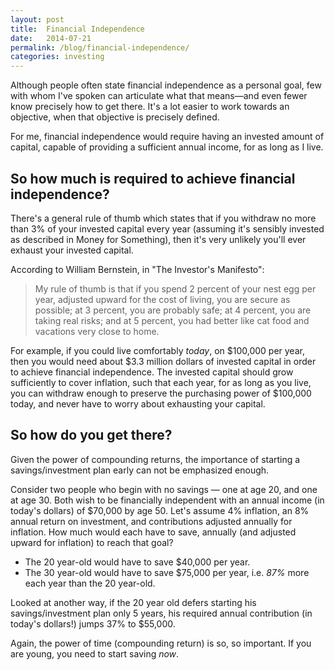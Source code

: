 ```yaml
---
layout: post
title:  Financial Independence
date:   2014-07-21
permalink: /blog/financial-independence/
categories: investing
---
```


Although people often state financial independence as a personal goal, few with whom I've spoken can articulate what that means—and even fewer know precisely how to get there. It's a lot easier to work towards an objective, when that objective is precisely defined.

For me, financial independence would require having an invested amount of capital, capable of providing a sufficient annual income, for as long as I live.

## So how much is required to achieve financial independence?

There's a general rule of thumb which states that if you withdraw no more than 3% of your invested capital every year (assuming it's sensibly invested as described in Money for Something), then it's very unlikely you'll ever exhaust your invested capital.

According to William Bernstein, in "The Investor's Manifesto":

<blockquote>
My rule of thumb is that if you spend 2 percent of your nest egg per year, adjusted upward for the cost of living, you are secure as possible; at 3 percent, you are probably safe; at 4 percent, you are taking real risks; and at 5 percent, you had better like cat food and vacations very close to home.
</blockquote>

For example, if you could live comfortably _today_, on $100,000 per year, then you would need about $3.3 million dollars of invested capital in order to achieve financial independence. The invested capital should grow sufficiently to cover inflation, such that each year, for as long as you live, you can withdraw enough to preserve the purchasing power of $100,000 today, and never have to worry about exhausting your capital.

## So how do you get there?

Given the power of compounding returns, the importance of starting a savings/investment plan early can not be emphasized enough.

Consider two people who begin with no savings — one at age 20, and one at age 30. Both wish to be financially independent with an annual income (in today's dollars) of $70,000 by age 50. Let's assume 4% inflation, an 8% annual return on investment, and contributions adjusted annually for inflation. How much would each have to save, annually (and adjusted upward for inflation) to reach that goal?

* The 20 year-old would have to save $40,000 per year.
* The 30 year-old would have to save $75,000 per year, i.e. *87%* more each year than the 20 year-old.

Looked at another way, if the 20 year old defers starting his savings/investment plan only 5 years, his required annual contribution (in today's dollars!) jumps 37% to $55,000.

Again, the power of time (compounding return) is so, so important. If you are young, you need to start saving *now*.